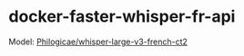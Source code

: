 # docker-faster-whisper-fr-api

Model: [Philogicae/whisper-large-v3-french-ct2](https://huggingface.co/Philogicae/whisper-large-v3-french-ct2)
